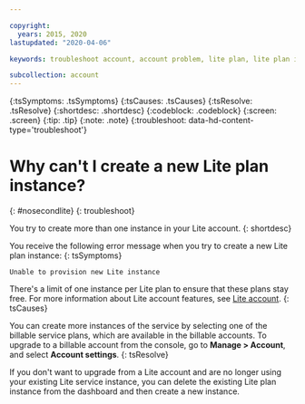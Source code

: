```yaml
---

copyright:
  years: 2015, 2020
lastupdated: "2020-04-06"

keywords: troubleshoot account, account problem, lite plan, lite plan instance, extra instance, create instance

subcollection: account
---
```


{:tsSymptoms: .tsSymptoms}
{:tsCauses: .tsCauses}
{:tsResolve: .tsResolve}
{:shortdesc: .shortdesc}
{:codeblock: .codeblock}
{:screen: .screen}
{:tip: .tip}
{:note: .note}
{:troubleshoot: data-hd-content-type='troubleshoot'}

# Why can't I create a new Lite plan instance?
{: #nosecondlite}
{: troubleshoot}

You try to create more than one instance in your Lite account.
{: shortdesc}

You receive the following error message when you try to create a new Lite plan instance:
{: tsSymptoms}

`Unable to provision new Lite instance`

There's a limit of one instance per Lite plan to ensure that these plans stay free. For more information about Lite account features, see [Lite account](/docs/account?topic=account-accounts#liteaccount).
{: tsCauses}

You can create more instances of the service by selecting one of the billable service plans, which are available in the billable accounts. To upgrade to a billable account from the console, go to **Manage > Account**, and select **Account settings**.
{: tsResolve}

If you don't want to upgrade from a Lite account and are no longer using your existing Lite service instance, you can delete the existing Lite plan instance from the dashboard and then create a new instance.
